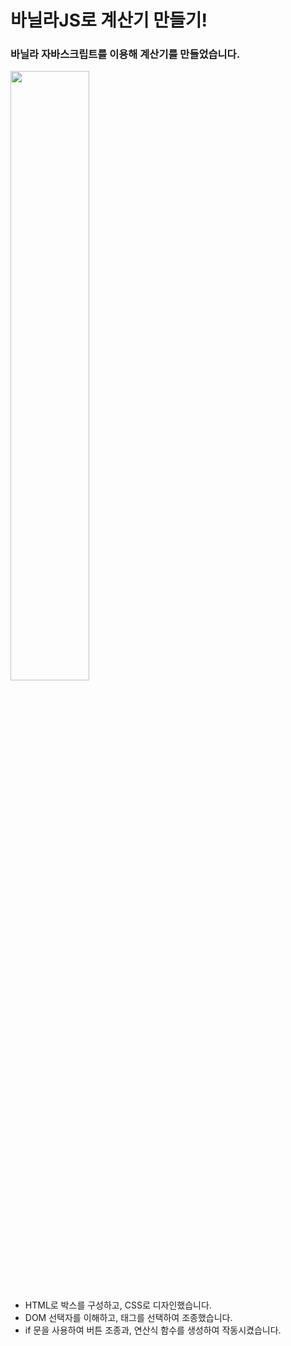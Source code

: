 # 바닐라JS로 계산기 만들기!
<div>
  <h3> 바닐라 자바스크립트를 이용해 계산기를 만들었습니다. </h3>
<img width="50%" src = "https://user-images.githubusercontent.com/89337508/172512229-a51c3483-1ff7-435f-880f-6567304b75d8.gif">
  </div>
<div>
  <ul>
     <li>
    HTML로 박스를 구성하고, CSS로 디자인했습니다.
    </li>
    <li>
     DOM 선택자를 이해하고, 태그를 선택하여 조종했습니다.
    </li>
     <li>
     if 문을 사용하여 버튼 조종과, 연산식 함수를 생성하여 작동시켰습니다.
    </li>
  </ul>
</div>
